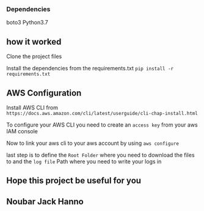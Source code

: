 ### Dependencies
boto3 Python3.7

## how it worked

Clone the project files 

Install the dependencies from the requirements.txt `pip install -r requirements.txt`

## AWS Configuration

Install AWS CLI from `https://docs.aws.amazon.com/cli/latest/userguide/cli-chap-install.html`

To configure your AWS CLI you need to create an `access key` from your aws IAM console

Now to link your aws cli to your aws account by using `aws configure`

last step is to define the `Root Folder` where you need to download the files to and the `log file` Path where you need to write your logs in

## Hope this project be useful for you 

## Noubar Jack Hanno
